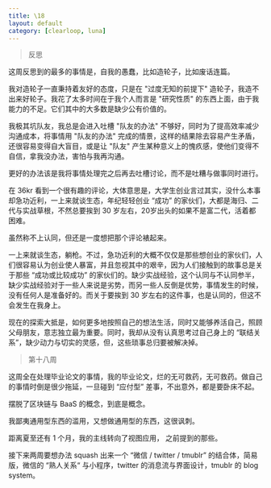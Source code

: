 ```yaml
---
title: \18
layout: default
category: [clearloop, luna]
---
```


> 反思

这周反思到的最多的事情是，自我的愚蠢，比如造轮子，比如废话连篇。

我对造轮子一直秉持着友好的态度，只是在 "过度无知的前提下" 造轮子，我造不出来好轮子。我花了太多时间在于我个人而言是 "研究性质" 的东西上面，由于我能力的不足。它们其中的大多数是缺少公有价值的。

我极其坑队友，我总是会进入吐槽 "队友的办法" 不够好，同时为了提高效率减少沟通成本，将事情用 "队友的办法" 完成的情景，这样的结果除去容易产生矛盾，还很容易变得自大盲目，或是让 "队友" 产生某种意义上的愧疚感，使他们变得不自信，拿我没办法，害怕与我再沟通。

更好的办法该是我将事情处理完之后再去吐槽讨论，而不是吐糟与做事同时进行。

在 36kr 看到一个很有趣的评论，大体意思是，大学生创业言过其实，没什么本事却急功近利，一上来就谈生态，年纪轻轻创业 “成功” 的家伙们，大都是海归、二代与实战草根，不然总要挨到 30 岁左右，20岁出头的如果不是富二代，活着都困难。

虽然称不上认同，但还是一度想把那个评论裱起来。

一上来就谈生态，躺枪。不过，急功近利的大概不仅仅是那些想创业的家伙们，人们很容易认为创业使人暴富，并且忽视其中的艰辛，因为人们接触到的故事总是关于那些 “成功或比较成功” 的家伙们的。缺少实战经验，这个认同与不认同参半，缺少实战经验对于一些人来说是劣势，而另一些人反倒是优势，事情发生的时候，没有任何人是准备好的。而关于要挨到 30 岁左右的这件事，也是认同的，但这不会发生在我身上。

现在的探索大抵是，如何更多地按照自己的想法生活，同时又能够养活自己，照顾父母朋友，意志独立最为重要。同时，我却从没有认真思考过自己身上的 “联结关系”，缺少动力与切实的灵感，但，这些琐事总归要被解决掉。


> 第十八周

这周全在处理毕业论文的事情，我的毕业论文，烂的无可救药，无可救药。做自己的事情时倒是很少拖延，一旦碰到 “应付型” 差事，不出意外，都是要卧床不起。

摆脱了区块链与 BaaS 的概念，到底是概念。

我鄙夷通用型东西的滥用，又想做通用型的东西，这很讽刺。

距离夏至还有 1 个月，我的主线转向了视图应用， 之前提到的那些。

接下来两周要想办法 squash 出来一个 “微信 / twitter / tmublr” 的结合体，简易版，微信的 “熟人关系“ 与小程序，twitter 的消息流与界面设计，tmublr 的 blog system。
